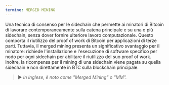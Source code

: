 ```yaml
---
termine: MERGED MINING
---
```


Una tecnica di consenso per le sidechain che permette ai minatori di Bitcoin di lavorare contemporaneamente sulla catena principale e su una o più sidechain, senza dover fornire ulteriore lavoro computazionale. Questo comporta il riutilizzo del proof of work di Bitcoin per applicazioni di terze parti. Tuttavia, il merged mining presenta un significativo svantaggio per il minatore: richiede l'installazione e l'esecuzione di software specifico per nodo per ogni sidechain per abilitare il riutilizzo del suo proof of work. Inoltre, la ricompensa per il mining di una sidechain viene pagata su quella sidechain e non direttamente in BTC sulla blockchain principale.

> ► *In inglese, è noto come "Merged Mining" o "MM".*